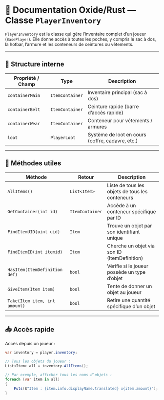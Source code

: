 # 🎒 Documentation Oxide/Rust — Classe `PlayerInventory`

`PlayerInventory` est la classe qui gère l’inventaire complet d’un joueur (`BasePlayer`). Elle donne accès à toutes les poches, y compris le sac à dos, la hotbar, l’armure et les conteneurs de ceintures ou vêtements.

---

## 📁 Structure interne

| Propriété / Champ   | Type              | Description |
|---------------------|-------------------|-------------|
| `containerMain`     | `ItemContainer`   | Inventaire principal (sac à dos) |
| `containerBelt`     | `ItemContainer`   | Ceinture rapide (barre d’accès rapide) |
| `containerWear`     | `ItemContainer`   | Conteneur pour vêtements / armures |
| `loot`              | `PlayerLoot`      | Système de loot en cours (coffre, cadavre, etc.) |

---

## 🔧 Méthodes utiles

| Méthode                       | Retour     | Description |
|-------------------------------|------------|-------------|
| `AllItems()`                  | `List<Item>` | Liste de tous les objets de tous les conteneurs |
| `GetContainer(int id)`       | `ItemContainer` | Accède à un conteneur spécifique par ID |
| `FindItemUID(uint uid)`      | `Item`     | Trouve un objet par son identifiant unique |
| `FindItemID(int itemid)`     | `Item`     | Cherche un objet via son ID (ItemDefinition) |
| `HasItem(ItemDefinition def)`| `bool`     | Vérifie si le joueur possède un type d’objet |
| `GiveItem(Item item)`        | `bool`     | Tente de donner un objet au joueur |
| `Take(Item item, int amount)`| `bool`     | Retire une quantité spécifique d’un objet |

---

## 📥 Accès rapide

Accès depuis un joueur :

```csharp
var inventory = player.inventory;

// Tous les objets du joueur :
List<Item> all = inventory.AllItems();

// Par exemple, afficher tous les noms d’objets :
foreach (var item in all)
{
    Puts($"Item : {item.info.displayName.translated} x{item.amount}");
}
